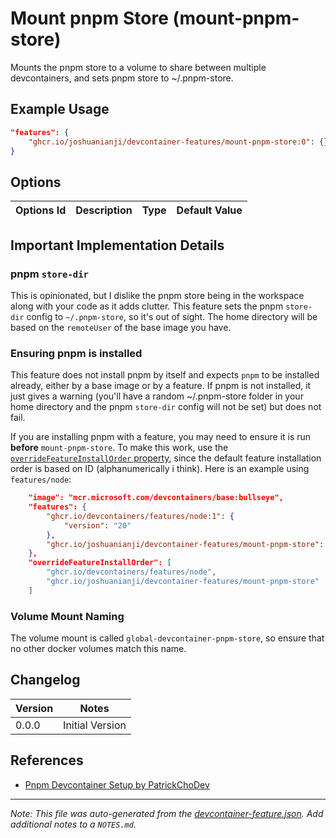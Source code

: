 
# Mount pnpm Store (mount-pnpm-store)

Mounts the pnpm store to a volume to share between multiple devcontainers, and sets pnpm store to ~/.pnpm-store.

## Example Usage

```json
"features": {
    "ghcr.io/joshuanianji/devcontainer-features/mount-pnpm-store:0": {}
}
```

## Options

| Options Id | Description | Type | Default Value |
|-----|-----|-----|-----|


## Important Implementation Details

### pnpm `store-dir`

This is opinionated, but I dislike the pnpm store being in the workspace along with your code as it adds clutter. This feature sets the pnpm `store-dir` config to `~/.pnpm-store`, so it's out of sight. The home directory will be based on the `remoteUser` of the base image you have.

### Ensuring pnpm is installed

This feature does not install pnpm by itself and expects `pnpm` to be installed already, either by a base image or by a feature. If pnpm is not installed, it just gives a warning (you'll have a random ~/.pnpm-store folder in your home directory and the pnpm `store-dir` config will not be set) but does not fail.

If you are installing pnpm with a feature, you may need to ensure it is run **before** `mount-pnpm-store`. To make this work, use the [`overrideFeatureInstallOrder` property](https://containers.dev/implementors/features/#overrideFeatureInstallOrder), since the default feature installation order is based on ID (alphanumerically i think). Here is an example using `features/node`:

```json
    "image": "mcr.microsoft.com/devcontainers/base:bullseye",
    "features": {
        "ghcr.io/devcontainers/features/node:1": {
            "version": "20"
        },
        "ghcr.io/joshuanianji/devcontainer-features/mount-pnpm-store": {}
    },
    "overrideFeatureInstallOrder": [
        "ghcr.io/devcontainers/features/node", 
        "ghcr.io/joshuanianji/devcontainer-features/mount-pnpm-store"
    ]
```

### Volume Mount Naming

The volume mount is called `global-devcontainer-pnpm-store`, so ensure that no other docker volumes match this name.

## Changelog

| Version | Notes                                                |
| ------- | ---------------------------------------------------- |
| 0.0.0   | Initial Version                                      |

## References

- [Pnpm Devcontainer Setup by PatrickChoDev](https://gist.github.com/PatrickChoDev/81d36159aca4dc687b8c89983e64da2e)


---

_Note: This file was auto-generated from the [devcontainer-feature.json](https://github.com/joshuanianji/devcontainer-features/blob/main/src/mount-pnpm-store/devcontainer-feature.json).  Add additional notes to a `NOTES.md`._
